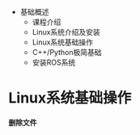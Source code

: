 - 基础概述
	- 课程介绍
	- Linux系统介绍及安装
	- Linux系统基础操作
	- C++/Python极简基础
	- 安装ROS系统

# Linux系统基础操作

 #### 删除文件
 
 
 

